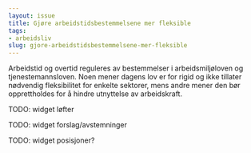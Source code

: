 ```yaml
---
layout: issue
title: Gjøre arbeidstidsbestemmelsene mer fleksible
tags:
- arbeidsliv
slug: gjore-arbeidstidsbestemmelsene-mer-fleksible
---
```


Arbeidstid og overtid reguleres av bestemmelser i arbeidsmiljøloven og tjenestemannsloven. Noen mener dagens lov er for rigid og ikke tillater nødvendig fleksibilitet for enkelte sektorer, mens andre mener den bør opprettholdes for å hindre utnyttelse av arbeidskraft.

TODO: widget løfter

TODO: widget forslag/avstemninger

TODO: widget posisjoner?

